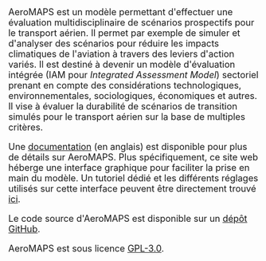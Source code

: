 <font size="+1">

AeroMAPS est un modèle permettant d'effectuer une évaluation multidisciplinaire de scénarios prospectifs pour le 
transport aérien. Il permet par exemple de simuler et d'analyser des scénarios pour réduire les impacts climatiques de 
l'aviation à travers des leviers d'action variés. Il est destiné à devenir un modèle d'évaluation intégrée (IAM pour 
*Integrated Assessment Model*)  sectoriel prenant en compte des considérations technologiques, environnementales, 
sociologiques, économiques et autres. Il vise à évaluer la durabilité de scénarios de transition simulés pour le 
transport aérien sur la base de multiples critères.

Une <u><a href="https://aeromaps.github.io/AeroMAPS/intro.html" target="_blank">documentation</a></u> (en anglais) est
disponible pour plus de détails sur AeroMAPS. Plus spécifiquement, ce site web héberge une interface graphique pour
faciliter la prise en main du modèle. Un tutoriel dédié et les différents réglages utilisés sur cette interface peuvent 
être directement trouvé 
<u><a href="https://aeromaps.github.io/AeroMAPS/books/documentation_gui.html" target="_blank">ici</a></u>.

Le code source d'AeroMAPS est disponible sur un 
<u><a href="https://github.com/AeroMAPS/AeroMAPS" target="_blank">dépôt GitHub</a></u>.

AeroMAPS est sous licence
<u><a href="https://www.gnu.org/licenses/gpl-3.0.en.html" target="_blank">GPL-3.0</a></u>.

</font>